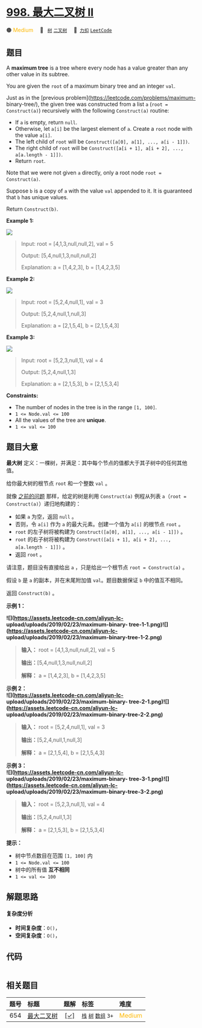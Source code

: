 # [998. 最大二叉树 II](https://2xiao.github.io/leetcode-js/problem/0998.html)

🟠 <font color=#ffb800>Medium</font>&emsp; 🔖&ensp; [`树`](/tag/tree.md) [`二叉树`](/tag/binary-tree.md)&emsp; 🔗&ensp;[`力扣`](https://leetcode.cn/problems/maximum-binary-tree-ii) [`LeetCode`](https://leetcode.com/problems/maximum-binary-tree-ii)

## 题目

A **maximum tree** is a tree where every node has a value greater than any
other value in its subtree.

You are given the `root` of a maximum binary tree and an integer `val`.

Just as in the [previous problem](https://leetcode.com/problems/maximum-
binary-tree/), the given tree was constructed from a list `a` (`root =
Construct(a)`) recursively with the following `Construct(a)` routine:

  * If `a` is empty, return `null`.
  * Otherwise, let `a[i]` be the largest element of `a`. Create a `root` node with the value `a[i]`.
  * The left child of `root` will be `Construct([a[0], a[1], ..., a[i - 1]])`.
  * The right child of `root` will be `Construct([a[i + 1], a[i + 2], ..., a[a.length - 1]])`.
  * Return `root`.

Note that we were not given `a` directly, only a root node `root =
Construct(a)`.

Suppose `b` is a copy of `a` with the value `val` appended to it. It is
guaranteed that `b` has unique values.

Return `Construct(b)`.



**Example 1:**

![](https://assets.leetcode.com/uploads/2021/08/09/maxtree1.JPG)

> Input: root = [4,1,3,null,null,2], val = 5
> 
> Output: [5,4,null,1,3,null,null,2]
> 
> Explanation: a = [1,4,2,3], b = [1,4,2,3,5]

**Example 2:**

![](https://assets.leetcode.com/uploads/2021/08/09/maxtree21.JPG)

> Input: root = [5,2,4,null,1], val = 3
> 
> Output: [5,2,4,null,1,null,3]
> 
> Explanation: a = [2,1,5,4], b = [2,1,5,4,3]

**Example 3:**

![](https://assets.leetcode.com/uploads/2021/08/09/maxtree3.JPG)

> Input: root = [5,2,3,null,1], val = 4
> 
> Output: [5,2,4,null,1,3]
> 
> Explanation: a = [2,1,5,3], b = [2,1,5,3,4]

**Constraints:**

  * The number of nodes in the tree is in the range `[1, 100]`.
  * `1 <= Node.val <= 100`
  * All the values of the tree are **unique**.
  * `1 <= val <= 100`


## 题目大意

**最大树** 定义：一棵树，并满足：其中每个节点的值都大于其子树中的任何其他值。

给你最大树的根节点 `root` 和一个整数 `val` 。

就像 [之前的问题](https://leetcode.cn/problems/maximum-binary-tree/) 那样，给定的树是利用
`Construct(a)` 例程从列表 `a`（`root = Construct(a)`）递归地构建的：

  * 如果 `a` 为空，返回 `null` 。
  * 否则，令 `a[i]` 作为 `a` 的最大元素。创建一个值为 `a[i]` 的根节点 `root` 。
  * `root` 的左子树将被构建为 `Construct([a[0], a[1], ..., a[i - 1]])` 。
  * `root` 的右子树将被构建为 `Construct([a[i + 1], a[i + 2], ..., a[a.length - 1]])` 。
  * 返回 `root` 。

请注意，题目没有直接给出 `a` ，只是给出一个根节点 `root = Construct(a)` 。

假设 `b` 是 `a` 的副本，并在末尾附加值 `val`。题目数据保证 `b` 中的值互不相同。

返回 `Construct(b)` 。



**示例 1：**

**![](https://assets.leetcode-cn.com/aliyun-lc-
upload/uploads/2019/02/23/maximum-binary-
tree-1-1.png)![](https://assets.leetcode-cn.com/aliyun-lc-
upload/uploads/2019/02/23/maximum-binary-tree-1-2.png)**

> 
> 
> 
> 
> 
> **输入：** root = [4,1,3,null,null,2], val = 5
> 
> **输出：**[5,4,null,1,3,null,null,2]
> 
> **解释：** a = [1,4,2,3], b = [1,4,2,3,5]

**示例 2：  
![](https://assets.leetcode-cn.com/aliyun-lc-
upload/uploads/2019/02/23/maximum-binary-
tree-2-1.png)![](https://assets.leetcode-cn.com/aliyun-lc-
upload/uploads/2019/02/23/maximum-binary-tree-2-2.png)**

> 
> 
> 
> 
> 
> **输入：** root = [5,2,4,null,1], val = 3
> 
> **输出：**[5,2,4,null,1,null,3]
> 
> **解释：** a = [2,1,5,4], b = [2,1,5,4,3]

**示例 3：  
![](https://assets.leetcode-cn.com/aliyun-lc-
upload/uploads/2019/02/23/maximum-binary-
tree-3-1.png)![](https://assets.leetcode-cn.com/aliyun-lc-
upload/uploads/2019/02/23/maximum-binary-tree-3-2.png)**

> 
> 
> 
> 
> 
> **输入：** root = [5,2,3,null,1], val = 4
> 
> **输出：**[5,2,4,null,1,3]
> 
> **解释：** a = [2,1,5,3], b = [2,1,5,3,4]
> 
> 



**提示：**

  * 树中节点数目在范围 `[1, 100]` 内
  * `1 <= Node.val <= 100`
  * 树中的所有值 **互不相同**
  * `1 <= val <= 100`




## 解题思路

#### 复杂度分析

- **时间复杂度**：`O()`，
- **空间复杂度**：`O()`，

## 代码

```javascript

```

## 相关题目

<!-- prettier-ignore -->
| 题号 | 标题 | 题解 | 标签 | 难度 |
| :------: | :------ | :------: | :------ | :------ |
| 654 | [最大二叉树](https://leetcode.com/problems/maximum-binary-tree) | [[✓]](/problem/0654.md) |  [`栈`](/tag/stack.md) [`树`](/tag/tree.md) [`数组`](/tag/array.md) `3+` | <font color=#ffb800>Medium</font> |